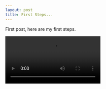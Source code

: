 ```yaml
---
layout: post
title: First Steps...
---
```


First post, here are my first steps.

<video controls="true" allowfullscreen="true">
  <source src="/videos/2021-07-31_13-24-15.mp4" type="video/mp4">
</video>